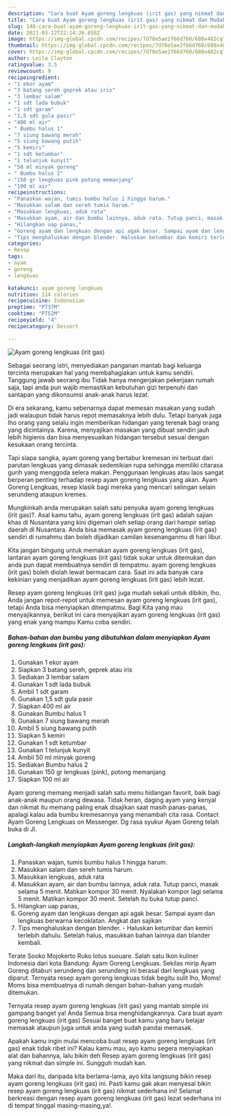 ```yaml
---
description: "Cara buat Ayam goreng lengkuas (irit gas) yang nikmat dan Mudah Dibuat"
title: "Cara buat Ayam goreng lengkuas (irit gas) yang nikmat dan Mudah Dibuat"
slug: 148-cara-buat-ayam-goreng-lengkuas-irit-gas-yang-nikmat-dan-mudah-dibuat
date: 2021-03-12T22:14:26.658Z
image: https://img-global.cpcdn.com/recipes/7d78e5ae2f66d760/680x482cq70/ayam-goreng-lengkuas-irit-gas-foto-resep-utama.jpg
thumbnail: https://img-global.cpcdn.com/recipes/7d78e5ae2f66d760/680x482cq70/ayam-goreng-lengkuas-irit-gas-foto-resep-utama.jpg
cover: https://img-global.cpcdn.com/recipes/7d78e5ae2f66d760/680x482cq70/ayam-goreng-lengkuas-irit-gas-foto-resep-utama.jpg
author: Leila Clayton
ratingvalue: 3.5
reviewcount: 9
recipeingredient:
- "1 ekor ayam"
- "3 batang sereh geprek atau iris"
- "3 lembar salam"
- "1 sdt lada bubuk"
- "1 sdt garam"
- "1,5 sdt gula pasir"
- "400 ml air"
- " Bumbu halus 1"
- "7 siung bawang merah"
- "5 siung bawang putih"
- "5 kemiri"
- "1 sdt ketumbar"
- "1 telunjuk kunyit"
- "50 ml minyak goreng"
- " Bumbu halus 2"
- "150 gr lengkuas pink potong memanjang"
- "100 ml air"
recipeinstructions:
- "Panaskan wajan, tumis bumbu halus 1 hingga harum."
- "Masukkan salam dan sereh tumis harum."
- "Masukkan lengkuas, aduk rata"
- "Masukkan ayam, air dan bumbu lainnya, aduk rata. Tutup panci, masak selama 5 menit. Matikan kompor 30 menit. Nyalakan kompor lagi selama 5 menit. Matikan kompor 30 menit. Setelah itu buka tutup panci."
- "Hilangkan uap panas,"
- "Goreng ayam dan lengkuas dengan api agak besar. Sampai ayam dan lengkuas berwarna kecoklatan. Angkat dan sajikan"
- "Tips menghaluskan dengan blender. Haluskan ketumbar dan kemiri terlebih dahulu. Setelah halus, masukkan bahan lainnya dan blander kembali."
categories:
- Resep
tags:
- ayam
- goreng
- lengkuas

katakunci: ayam goreng lengkuas 
nutrition: 114 calories
recipecuisine: Indonesian
preptime: "PT37M"
cooktime: "PT52M"
recipeyield: "4"
recipecategory: Dessert

---
```



![Ayam goreng lengkuas (irit gas)](https://img-global.cpcdn.com/recipes/7d78e5ae2f66d760/680x482cq70/ayam-goreng-lengkuas-irit-gas-foto-resep-utama.jpg)

Sebagai seorang istri, menyediakan panganan mantab bagi keluarga tercinta merupakan hal yang membahagiakan untuk kamu sendiri. Tanggung jawab seorang ibu Tidak hanya mengerjakan pekerjaan rumah saja, tapi anda pun wajib memastikan kebutuhan gizi terpenuhi dan santapan yang dikonsumsi anak-anak harus lezat.

Di era  sekarang, kamu sebenarnya dapat memesan masakan yang sudah jadi walaupun tidak harus repot memasaknya lebih dulu. Tetapi banyak juga lho orang yang selalu ingin memberikan hidangan yang terenak bagi orang yang dicintainya. Karena, menyajikan masakan yang dibuat sendiri jauh lebih higienis dan bisa menyesuaikan hidangan tersebut sesuai dengan kesukaan orang tercinta. 

Tapi siapa sangka, ayam goreng yang bertabur kremesan ini terbuat dari parutan lengkuas yang dimasak sedemikian rupa sehingga memiliki citarasa gurih yang menggoda selera makan. Penggunaan lengkuas atau laos sangat berperan penting terhadap resep ayam goreng lengkuas yang akan. Ayam Goreng Lengkuas, resep klasik bagi mereka yang mencari selingan selain serundeng ataupun kremes.

Mungkinkah anda merupakan salah satu penyuka ayam goreng lengkuas (irit gas)?. Asal kamu tahu, ayam goreng lengkuas (irit gas) adalah sajian khas di Nusantara yang kini digemari oleh setiap orang dari hampir setiap daerah di Nusantara. Anda bisa memasak ayam goreng lengkuas (irit gas) sendiri di rumahmu dan boleh dijadikan camilan kesenanganmu di hari libur.

Kita jangan bingung untuk memakan ayam goreng lengkuas (irit gas), lantaran ayam goreng lengkuas (irit gas) tidak sukar untuk ditemukan dan anda pun dapat membuatnya sendiri di tempatmu. ayam goreng lengkuas (irit gas) boleh diolah lewat bermacam cara. Saat ini ada banyak cara kekinian yang menjadikan ayam goreng lengkuas (irit gas) lebih lezat.

Resep ayam goreng lengkuas (irit gas) juga mudah sekali untuk dibikin, lho. Anda jangan repot-repot untuk memesan ayam goreng lengkuas (irit gas), tetapi Anda bisa menyiapkan ditempatmu. Bagi Kita yang mau menyajikannya, berikut ini cara menyajikan ayam goreng lengkuas (irit gas) yang enak yang mampu Kamu coba sendiri.

<!--inarticleads1-->

##### Bahan-bahan dan bumbu yang dibutuhkan dalam menyiapkan Ayam goreng lengkuas (irit gas):

1. Gunakan 1 ekor ayam
1. Siapkan 3 batang sereh, geprek atau iris
1. Sediakan 3 lembar salam
1. Gunakan 1 sdt lada bubuk
1. Ambil 1 sdt garam
1. Gunakan 1,5 sdt gula pasir
1. Siapkan 400 ml air
1. Gunakan  Bumbu halus 1
1. Gunakan 7 siung bawang merah
1. Ambil 5 siung bawang putih
1. Siapkan 5 kemiri
1. Gunakan 1 sdt ketumbar
1. Gunakan 1 telunjuk kunyit
1. Ambil 50 ml minyak goreng
1. Sediakan  Bumbu halus 2
1. Gunakan 150 gr lengkuas (pink), potong memanjang
1. Siapkan 100 ml air


Ayam goreng memang menjadi salah satu menu hidangan favorit, baik bagi anak-anak maupun orang dewasa. Tidak heran, daging ayam yang kenyal dan nikmat itu memang paling enak disajikan saat masih panas-panas, apalagi kalau ada bumbu kremesannya yang menambah cita rasa. Contact Ayam Goreng Lengkuas on Messenger. Dg rasa syukur Ayam Goreng telah buka di Jl. 

<!--inarticleads2-->

##### Langkah-langkah menyiapkan Ayam goreng lengkuas (irit gas):

1. Panaskan wajan, tumis bumbu halus 1 hingga harum.
1. Masukkan salam dan sereh tumis harum.
1. Masukkan lengkuas, aduk rata
1. Masukkan ayam, air dan bumbu lainnya, aduk rata. Tutup panci, masak selama 5 menit. Matikan kompor 30 menit. Nyalakan kompor lagi selama 5 menit. Matikan kompor 30 menit. Setelah itu buka tutup panci.
1. Hilangkan uap panas,
1. Goreng ayam dan lengkuas dengan api agak besar. Sampai ayam dan lengkuas berwarna kecoklatan. Angkat dan sajikan
1. Tips menghaluskan dengan blender. - Haluskan ketumbar dan kemiri terlebih dahulu. Setelah halus, masukkan bahan lainnya dan blander kembali.


Terate Sooko Mojokerto Ruko lotus suouare. Salah satu Ikon kuliner Indonesia dari kota Bandung: Ayam Goreng Lengkuas. Sekilas mirip Ayam Goreng ditaburi serundeng dan serundeng ini berasal dari lengkuas yang diparut. Ternyata resep ayam goreng lengkuas tidak begitu sulit lho, Moms! Moms bisa membuatnya di rumah dengan bahan-bahan yang mudah ditemukan. 

Ternyata resep ayam goreng lengkuas (irit gas) yang mantab simple ini gampang banget ya! Anda Semua bisa menghidangkannya. Cara buat ayam goreng lengkuas (irit gas) Sesuai banget buat kamu yang baru belajar memasak ataupun juga untuk anda yang sudah pandai memasak.

Apakah kamu ingin mulai mencoba buat resep ayam goreng lengkuas (irit gas) enak tidak ribet ini? Kalau kamu mau, ayo kamu segera menyiapkan alat dan bahannya, lalu bikin deh Resep ayam goreng lengkuas (irit gas) yang nikmat dan simple ini. Sungguh mudah kan. 

Maka dari itu, daripada kita berlama-lama, ayo kita langsung bikin resep ayam goreng lengkuas (irit gas) ini. Pasti kamu gak akan menyesal bikin resep ayam goreng lengkuas (irit gas) nikmat sederhana ini! Selamat berkreasi dengan resep ayam goreng lengkuas (irit gas) lezat sederhana ini di tempat tinggal masing-masing,ya!.

